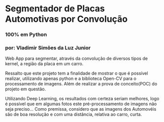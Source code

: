 # Segmentador de Placas Automotivas por Convolução

###  100% em Python

###  por: Vladimir Simões da Luz Junior

Web App para segmentar, através da convolução de diversos tipos de kernel, a região da placa em um carro.

Ressalto que este projeto tem a finalidade de mostrar o que é possível realizar, utilizando apenas python e a biblioteca Open-CV para o processamento de imagens. Além de realizar a prova de conceito(POC) do projeto em questão.

Utilizando Deep Learning, os resultados com certeza seriam melhores, logo é possível que em algumas fotos este pré-processamento de imagens não seja preciso...
Como premissa, considero que as imagens dos Automovéis são de boa resolução e com uma distância, relativa ao carro, curta.

